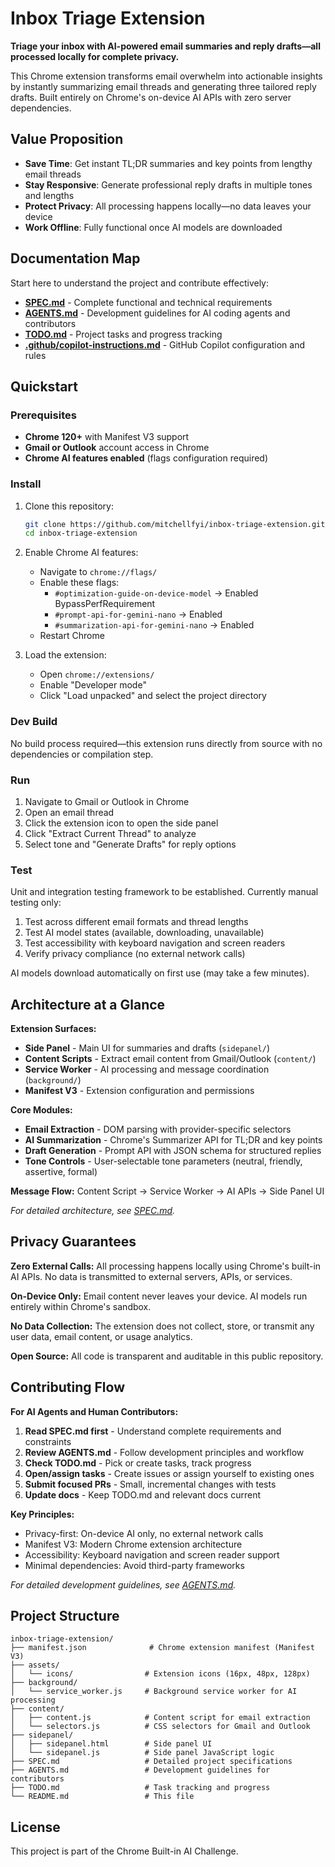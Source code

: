 # Inbox Triage Extension

**Triage your inbox with AI-powered email summaries and reply drafts—all processed locally for complete privacy.**

This Chrome extension transforms email overwhelm into actionable insights by instantly summarizing email threads and generating three tailored reply drafts. Built entirely on Chrome's on-device AI APIs with zero server dependencies.

## Value Proposition

- **Save Time**: Get instant TL;DR summaries and key points from lengthy email threads
- **Stay Responsive**: Generate professional reply drafts in multiple tones and lengths
- **Protect Privacy**: All processing happens locally—no data leaves your device
- **Work Offline**: Fully functional once AI models are downloaded

## Documentation Map

Start here to understand the project and contribute effectively:

- **[SPEC.md](SPEC.md)** - Complete functional and technical requirements
- **[AGENTS.md](AGENTS.md)** - Development guidelines for AI coding agents and contributors  
- **[TODO.md](TODO.md)** - Project tasks and progress tracking
- **[.github/copilot-instructions.md](.github/copilot-instructions.md)** - GitHub Copilot configuration and rules

## Quickstart

### Prerequisites
- **Chrome 120+** with Manifest V3 support
- **Gmail or Outlook** account access in Chrome
- **Chrome AI features enabled** (flags configuration required)

### Install
1. Clone this repository:
   ```bash
   git clone https://github.com/mitchellfyi/inbox-triage-extension.git
   cd inbox-triage-extension
   ```

2. Enable Chrome AI features:
   - Navigate to `chrome://flags/`
   - Enable these flags:
     - `#optimization-guide-on-device-model` → Enabled BypassPerfRequirement
     - `#prompt-api-for-gemini-nano` → Enabled
     - `#summarization-api-for-gemini-nano` → Enabled
   - Restart Chrome

3. Load the extension:
   - Open `chrome://extensions/`
   - Enable "Developer mode"
   - Click "Load unpacked" and select the project directory

### Dev Build
No build process required—this extension runs directly from source with no dependencies or compilation step.

### Run
1. Navigate to Gmail or Outlook in Chrome
2. Open an email thread
3. Click the extension icon to open the side panel
4. Click "Extract Current Thread" to analyze
5. Select tone and "Generate Drafts" for reply options

### Test
Unit and integration testing framework to be established. Currently manual testing only:
1. Test across different email formats and thread lengths
2. Test AI model states (available, downloading, unavailable)  
3. Test accessibility with keyboard navigation and screen readers
4. Verify privacy compliance (no external network calls)

AI models download automatically on first use (may take a few minutes).

## Architecture at a Glance

**Extension Surfaces:**
- **Side Panel** - Main UI for summaries and drafts (`sidepanel/`)
- **Content Scripts** - Extract email content from Gmail/Outlook (`content/`)
- **Service Worker** - AI processing and message coordination (`background/`)
- **Manifest V3** - Extension configuration and permissions

**Core Modules:**
- **Email Extraction** - DOM parsing with provider-specific selectors
- **AI Summarization** - Chrome's Summarizer API for TL;DR and key points
- **Draft Generation** - Prompt API with JSON schema for structured replies  
- **Tone Controls** - User-selectable tone parameters (neutral, friendly, assertive, formal)

**Message Flow:** Content Script → Service Worker → AI APIs → Side Panel UI

*For detailed architecture, see [SPEC.md](SPEC.md).*

## Privacy Guarantees

**Zero External Calls:** All processing happens locally using Chrome's built-in AI APIs. No data is transmitted to external servers, APIs, or services.

**On-Device Only:** Email content never leaves your device. AI models run entirely within Chrome's sandbox.

**No Data Collection:** The extension does not collect, store, or transmit any user data, email content, or usage analytics.

**Open Source:** All code is transparent and auditable in this public repository.

## Contributing Flow

**For AI Agents and Human Contributors:**

1. **Read SPEC.md first** - Understand complete requirements and constraints
2. **Review AGENTS.md** - Follow development principles and workflow
3. **Check TODO.md** - Pick or create tasks, track progress  
4. **Open/assign tasks** - Create issues or assign yourself to existing ones
5. **Submit focused PRs** - Small, incremental changes with tests
6. **Update docs** - Keep TODO.md and relevant docs current

**Key Principles:**
- Privacy-first: On-device AI only, no external network calls
- Manifest V3: Modern Chrome extension architecture
- Accessibility: Keyboard navigation and screen reader support
- Minimal dependencies: Avoid third-party frameworks

*For detailed development guidelines, see [AGENTS.md](AGENTS.md).*

## Project Structure

```
inbox-triage-extension/
├── manifest.json              # Chrome extension manifest (Manifest V3)
├── assets/
│   └── icons/                # Extension icons (16px, 48px, 128px)
├── background/
│   └── service_worker.js     # Background service worker for AI processing
├── content/
│   ├── content.js            # Content script for email extraction
│   └── selectors.js          # CSS selectors for Gmail and Outlook
├── sidepanel/
│   ├── sidepanel.html        # Side panel UI
│   └── sidepanel.js          # Side panel JavaScript logic
├── SPEC.md                   # Detailed project specifications
├── AGENTS.md                 # Development guidelines for contributors
├── TODO.md                   # Task tracking and progress
└── README.md                 # This file
```

## License

This project is part of the Chrome Built-in AI Challenge.
